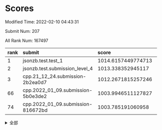 # Scores

Modified Time: 2022-02-10 04:43:31

Submit Num: 207

All Rank Num: 167497

| rank |               submit               |       score        |       sigma        | pk_num |
| :--- | :--------------------------------- | :----------------- | :----------------- | :----- |
| 1    | jsonzb.test.test_1                 | 1014.6157449774713 | 0.8287153406206792 | 3240   |
| 2    | jsonzb.test.submission_level_4     | 1013.338352945117  | 0.797207900365902  | 3238   |
| 3    | cpp.21_12_24.submission-2b2ea0d7   | 1012.2671815257246 | 0.8074910504680904 | 3234   |
| 66   | cpp.2022_01_09.submission-5b0e3de2 | 1003.9946511127827 | 0.7109720330932864 | 3234   |
| 74   | cpp.2022_01_09.submission-816672bd | 1003.785191060958  | 0.7190222586600837 | 3231   |


<details>
<summary>全部</summary>

| rank |                 submit                 |       score        |       sigma        | pk_num |
| :--- | :------------------------------------- | :----------------- | :----------------- | :----- |
| 1    | jsonzb.test.test_1                     | 1014.6157449774713 | 0.8287153406206792 | 3240   |
| 2    | jsonzb.test.submission_level_4         | 1013.338352945117  | 0.797207900365902  | 3238   |
| 3    | cpp.21_12_24.submission-2b2ea0d7       | 1012.2671815257246 | 0.8074910504680904 | 3234   |
| 4    | gobigger.level_3.submission_level_3_35 | 1011.3532246551047 | 0.7657144821618116 | 3236   |
| 5    | gobigger.level_3.submission_level_3_10 | 1011.2416683408727 | 0.7890495956069389 | 3232   |
| 6    | gobigger.level_3.submission_level_3_36 | 1011.1432546944011 | 0.7752169890504068 | 3239   |
| 7    | gobigger.level_3.submission_level_3_31 | 1011.1431939640511 | 0.7844398300778798 | 3236   |
| 8    | gobigger.level_3.submission_level_3_42 | 1011.1106722821515 | 0.7644073203603227 | 3232   |
| 9    | gobigger.level_3.submission_level_3_12 | 1011.0950745989494 | 0.7673718223321458 | 3237   |
| 10   | gobigger.level_3.submission_level_3_8  | 1011.0632335125218 | 0.7664162265347569 | 3234   |
| 11   | gobigger.level_3.submission_level_3_34 | 1010.958051247003  | 0.787275922666326  | 3234   |
| 12   | gobigger.level_3.submission_level_3_15 | 1010.946765166446  | 0.7609001740546286 | 3236   |
| 13   | gobigger.level_3.submission_level_3_20 | 1010.9136049171518 | 0.7702614697428465 | 3234   |
| 14   | gobigger.level_3.submission_level_3_28 | 1010.7160298938628 | 0.746986162567659  | 3238   |
| 15   | gobigger.level_3.submission_level_3_0  | 1010.6680219417049 | 0.7734866961640596 | 3235   |
| 16   | gobigger.level_3.submission_level_3_30 | 1010.6667738341863 | 0.7686553970713879 | 3235   |
| 17   | gobigger.level_3.submission_level_3_46 | 1010.64755372365   | 0.7529194729055856 | 3234   |
| 18   | gobigger.level_3.submission_level_3_7  | 1010.4704217650977 | 0.7858800289612397 | 3241   |
| 19   | gobigger.level_3.submission_level_3_26 | 1010.4631106145159 | 0.7749417916217002 | 3241   |
| 20   | gobigger.level_3.submission_level_3_19 | 1010.4246476936863 | 0.7905160032222857 | 3233   |
| 21   | gobigger.level_3.submission_level_3_18 | 1010.3538529358414 | 0.750191973711179  | 3234   |
| 22   | gobigger.level_3.submission_level_3_2  | 1010.3227513907174 | 0.7578104571195144 | 3232   |
| 23   | gobigger.level_3.submission_level_3_22 | 1010.2955118458741 | 0.7835542094006626 | 3235   |
| 24   | gobigger.level_3.submission_level_3_48 | 1010.1814057205514 | 0.7551770017536825 | 3235   |
| 25   | gobigger.level_3.submission_level_3_32 | 1010.1765528491584 | 0.7704214548667182 | 3243   |
| 26   | gobigger.level_3.submission_level_3_49 | 1010.1588543672274 | 0.7608991270597719 | 3241   |
| 27   | gobigger.level_3.submission_level_3_41 | 1010.1370118319314 | 0.7660097870454295 | 3240   |
| 28   | gobigger.level_3.submission_level_3_1  | 1010.0118455976095 | 0.7670312386600259 | 3236   |
| 29   | gobigger.level_3.submission_level_3_23 | 1009.9744094418613 | 0.753597194147481  | 3241   |
| 30   | gobigger.level_3.submission_level_3_39 | 1009.9736230237562 | 0.7552994169393981 | 3240   |
| 31   | gobigger.level_3.submission_level_3_5  | 1009.9280682512284 | 0.7708528720610317 | 3236   |
| 32   | gobigger.level_3.submission_level_3_25 | 1009.801898937466  | 0.7521408003296078 | 3236   |
| 33   | gobigger.level_3.submission_level_3_45 | 1009.752256811296  | 0.7306272225744757 | 3235   |
| 34   | gobigger.level_3.submission_level_3_29 | 1009.7120104066083 | 0.747134693890256  | 3238   |
| 35   | gobigger.level_3.submission_level_3_17 | 1009.7103566242062 | 0.7613764037492358 | 3234   |
| 36   | gobigger.level_3.submission_level_3_43 | 1009.6211845117541 | 0.7597477846305357 | 3242   |
| 37   | gobigger.level_3.submission_level_3_40 | 1009.5156013452771 | 0.7508943762288535 | 3237   |
| 38   | gobigger.level_3.submission_level_3_44 | 1009.5155617794026 | 0.7658510027978408 | 3238   |
| 39   | gobigger.level_3.submission_level_3_24 | 1009.5148228170725 | 0.7619177760294393 | 3238   |
| 40   | gobigger.level_3.submission_level_3_27 | 1009.4914335979375 | 0.7611848452024387 | 3237   |
| 41   | gobigger.level_3.submission_level_3_33 | 1009.4900302980292 | 0.7465314926416942 | 3237   |
| 42   | gobigger.level_3.submission_level_3_13 | 1009.3493038321182 | 0.7313813311271867 | 3235   |
| 43   | gobigger.level_3.submission_level_3_3  | 1009.1834937558943 | 0.744110135392156  | 3240   |
| 44   | gobigger.level_3.submission_level_3_37 | 1009.1105217051756 | 0.7582742466876239 | 3239   |
| 45   | gobigger.level_3.submission_level_3_9  | 1009.0749502345884 | 0.7595981355850249 | 3234   |
| 46   | gobigger.level_3.submission_level_3_21 | 1009.0723232522859 | 0.752054821605743  | 3238   |
| 47   | gobigger.level_3.submission_level_3_38 | 1009.0292180625457 | 0.7588863953571905 | 3237   |
| 48   | gobigger.level_3.submission_level_3_14 | 1008.8725918340803 | 0.7553007611733085 | 3237   |
| 49   | gobigger.level_3.submission_level_3_47 | 1008.6638413698705 | 0.7253449149588655 | 3235   |
| 50   | gobigger.level_3.submission_level_3_6  | 1008.5762234723276 | 0.7415425311217735 | 3234   |
| 51   | gobigger.level_3.submission_level_3_11 | 1008.5753008465084 | 0.7494182049577862 | 3237   |
| 52   | gobigger.level_3.submission_level_3_4  | 1008.5228362422525 | 0.7670223633965076 | 3236   |
| 53   | gobigger.level_3.submission_level_3_16 | 1008.1245623738613 | 0.7572582387719037 | 3236   |
| 54   | gobigger.level_1.submission_level_1_1  | 1005.1213241080571 | 0.722092990926214  | 3236   |
| 55   | gobigger.level_1.submission_level_1_26 | 1004.8519896154386 | 0.72307665307378   | 3236   |
| 56   | gobigger.level_1.submission_level_1_28 | 1004.6512069360758 | 0.7263696826202729 | 3244   |
| 57   | gobigger.level_1.submission_level_1_41 | 1004.6264975645756 | 0.7153411873813417 | 3239   |
| 58   | gobigger.level_1.submission_level_1_18 | 1004.6117524732978 | 0.7273383945197046 | 3235   |
| 59   | gobigger.level_1.submission_level_1_21 | 1004.5817211296708 | 0.7125769347797825 | 3240   |
| 60   | gobigger.level_1.submission_level_1_19 | 1004.366888110533  | 0.7213307008710553 | 3233   |
| 61   | gobigger.level_1.submission_level_1_44 | 1004.2375410772688 | 0.7155029899540777 | 3240   |
| 62   | gobigger.level_1.submission_level_1_48 | 1004.1618036127463 | 0.7120007535605936 | 3236   |
| 63   | gobigger.level_1.submission_level_1_5  | 1004.0743447566441 | 0.7204227669558901 | 3233   |
| 64   | gobigger.level_1.submission_level_1_10 | 1004.0618213058742 | 0.7248651241546885 | 3237   |
| 65   | gobigger.level_1.submission_level_1_12 | 1004.0419360697572 | 0.7170561828581774 | 3237   |
| 66   | cpp.2022_01_09.submission-5b0e3de2     | 1003.9946511127827 | 0.7109720330932864 | 3234   |
| 67   | gobigger.level_1.submission_level_1_6  | 1003.9882315969732 | 0.7155761261869971 | 3235   |
| 68   | gobigger.level_1.submission_level_1_17 | 1003.9803511857646 | 0.7181313980192872 | 3235   |
| 69   | gobigger.level_1.submission_level_1_7  | 1003.9637071936123 | 0.7131189119480774 | 3234   |
| 70   | gobigger.level_1.submission_level_1_20 | 1003.8655460240108 | 0.7182842913659537 | 3239   |
| 71   | gobigger.level_1.submission_level_1_49 | 1003.8183566832146 | 0.7211997661556151 | 3237   |
| 72   | gobigger.level_1.submission_level_1_31 | 1003.8108962077563 | 0.7345415091892441 | 3235   |
| 73   | gobigger.level_1.submission_level_1_33 | 1003.8089042072935 | 0.7153525595772503 | 3239   |
| 74   | cpp.2022_01_09.submission-816672bd     | 1003.785191060958  | 0.7190222586600837 | 3231   |
| 75   | gobigger.level_1.submission_level_1_39 | 1003.7749847648731 | 0.7080535568162856 | 3237   |
| 76   | gobigger.level_1.submission_level_1_35 | 1003.6899911728088 | 0.7156207965374236 | 3239   |
| 77   | gobigger.level_1.submission_level_1_16 | 1003.565732591469  | 0.7101460627286844 | 3242   |
| 78   | gobigger.level_1.submission_level_1_29 | 1003.5584320720287 | 0.7148187708601842 | 3234   |
| 79   | gobigger.level_1.submission_level_1_30 | 1003.4528852216486 | 0.7166466500220574 | 3237   |
| 80   | gobigger.level_1.submission_level_1_8  | 1003.4083039902364 | 0.7162838215743076 | 3240   |
| 81   | gobigger.level_1.submission_level_1_38 | 1003.3868424284653 | 0.7288499198278159 | 3241   |
| 82   | gobigger.level_1.submission_level_1_3  | 1003.2693934867132 | 0.7102734718657352 | 3239   |
| 83   | gobigger.level_1.submission_level_1_23 | 1003.2491825697566 | 0.7246552822430598 | 3241   |
| 84   | gobigger.level_1.submission_level_1_13 | 1003.1286314962139 | 0.7154823490679124 | 3238   |
| 85   | gobigger.level_1.submission_level_1_43 | 1003.1180533342383 | 0.7297192764436884 | 3236   |
| 86   | gobigger.level_1.submission_level_1_11 | 1003.1129474473084 | 0.7165251691963223 | 3239   |
| 87   | gobigger.level_1.submission_level_1_27 | 1003.0857600459348 | 0.7186430581102818 | 3234   |
| 88   | gobigger.level_1.submission_level_1_2  | 1003.0633267350772 | 0.7088315098169633 | 3237   |
| 89   | gobigger.level_1.submission_level_1_0  | 1003.0580293812567 | 0.7133967322095058 | 3240   |
| 90   | gobigger.level_1.submission_level_1_9  | 1002.993703180789  | 0.7168169295021148 | 3241   |
| 91   | gobigger.level_1.submission_level_1_40 | 1002.9808288640403 | 0.7261141376464773 | 3234   |
| 92   | gobigger.level_1.submission_level_1_14 | 1002.9552096452221 | 0.727192309216331  | 3236   |
| 93   | gobigger.level_1.submission_level_1_32 | 1002.8796823541816 | 0.7169949117839494 | 3238   |
| 94   | gobigger.level_1.submission_level_1_46 | 1002.7848000008597 | 0.7157980063942431 | 3239   |
| 95   | gobigger.level_1.submission_level_1_25 | 1002.7702011005217 | 0.7175012656708395 | 3235   |
| 96   | gobigger.level_1.submission_level_1_37 | 1002.717532154139  | 0.7080069848492692 | 3229   |
| 97   | gobigger.level_1.submission_level_1_4  | 1002.7034854597799 | 0.7172511100059425 | 3237   |
| 98   | gobigger.level_1.submission_level_1_24 | 1002.6704584820226 | 0.7183971120319204 | 3234   |
| 99   | gobigger.level_1.submission_level_1_36 | 1002.6590669609651 | 0.7089672664346205 | 3238   |
| 100  | gobigger.level_1.submission_level_1_34 | 1002.4263509753093 | 0.7145003694968617 | 3233   |
| 101  | gobigger.level_1.submission_level_1_45 | 1002.3820663151929 | 0.7042595351772332 | 3238   |
| 102  | gobigger.level_1.submission_level_1_15 | 1002.3407526737387 | 0.7195561037496406 | 3238   |
| 103  | gobigger.level_1.submission_level_1_22 | 1002.3277347973941 | 0.7091307009563633 | 3236   |
| 104  | gobigger.level_1.submission_level_1_42 | 1002.1464597169714 | 0.708076670227613  | 3232   |
| 105  | gobigger.level_1.submission_level_1_47 | 1000.8057026154571 | 0.7106202270843528 | 3237   |
| 106  | gobigger.random.submission_random_42   | 997.58113419891    | 0.7092023877842507 | 3237   |
| 107  | gobigger.random.submission_random_16   | 996.9615874909346  | 0.7068144323960273 | 3229   |
| 108  | gobigger.random.submission_random_41   | 996.7302224494321  | 0.7052678583006099 | 3238   |
| 109  | gobigger.random.submission_random_32   | 996.7256664287993  | 0.6989101906742633 | 3238   |
| 110  | gobigger.random.submission_random_21   | 996.7111765560717  | 0.7071058919777286 | 3241   |
| 111  | gobigger.random.submission_random_24   | 996.4179942240398  | 0.7152833653944595 | 3236   |
| 112  | gobigger.random.submission_random_29   | 996.3438683676998  | 0.704970491004345  | 3237   |
| 113  | gobigger.random.submission_random_14   | 996.3381564372804  | 0.714207430643454  | 3237   |
| 114  | gobigger.random.submission_random_0    | 996.295584577581   | 0.7129399000208207 | 3239   |
| 115  | gobigger.random.submission_random_12   | 996.2748954978699  | 0.7097229254420307 | 3235   |
| 116  | gobigger.random.submission_random_27   | 996.2426953911486  | 0.7125423695991819 | 3236   |
| 117  | gobigger.random.submission_random_33   | 996.0673152251989  | 0.7120238170367774 | 3236   |
| 118  | gobigger.random.submission_random_2    | 996.0258292867946  | 0.713553192116395  | 3235   |
| 119  | gobigger.random.submission_random_37   | 995.9970870029878  | 0.7099971484336511 | 3237   |
| 120  | gobigger.random.submission_random_31   | 995.9642432406122  | 0.7163749523775088 | 3236   |
| 121  | gobigger.random.submission_random_8    | 995.842999006562   | 0.7202551236211583 | 3236   |
| 122  | gobigger.random.submission_random_23   | 995.8301931575573  | 0.7143419808159521 | 3233   |
| 123  | gobigger.random.submission_random_30   | 995.7956947499194  | 0.7137789550972541 | 3243   |
| 124  | gobigger.random.submission_random_11   | 995.7816535845401  | 0.7178195454798779 | 3237   |
| 125  | gobigger.random.submission_random_39   | 995.7684377575606  | 0.70239947010586   | 3237   |
| 126  | gobigger.random.submission_random_7    | 995.7648280616344  | 0.714029285056077  | 3237   |
| 127  | gobigger.random.submission_random_46   | 995.7621549961983  | 0.711274307131763  | 3241   |
| 128  | gobigger.random.submission_random_36   | 995.7552527485352  | 0.703805438210349  | 3240   |
| 129  | gobigger.random.submission_random_43   | 995.7331180468019  | 0.7096728678100314 | 3236   |
| 130  | gobigger.random.submission_random_5    | 995.7197518807891  | 0.7076363423197081 | 3241   |
| 131  | gobigger.random.submission_random_40   | 995.70508951368    | 0.7175355796547382 | 3237   |
| 132  | gobigger.random.submission_random_28   | 995.6793986270238  | 0.7207889535390218 | 3235   |
| 133  | gobigger.random.submission_random_6    | 995.6305366719517  | 0.7013396184698878 | 3241   |
| 134  | gobigger.random.submission_random_17   | 995.6136448238522  | 0.7057318998702344 | 3240   |
| 135  | gobigger.random.submission_random_48   | 995.6072616523736  | 0.7157737244330349 | 3236   |
| 136  | gobigger.random.submission_random_22   | 995.6017047002671  | 0.7185429921715483 | 3238   |
| 137  | gobigger.random.submission_random_9    | 995.5554511300154  | 0.7221936894670578 | 3240   |
| 138  | gobigger.random.submission_random_35   | 995.5500926137529  | 0.7108936294854342 | 3237   |
| 139  | gobigger.random.submission_random_10   | 995.5454877810258  | 0.7102041762796433 | 3233   |
| 140  | gobigger.random.submission_random_38   | 995.5134801390924  | 0.7036882049749184 | 3232   |
| 141  | gobigger.random.submission_random_4    | 995.5082964387597  | 0.7136354394083376 | 3240   |
| 142  | gobigger.random.submission_random_18   | 995.3964939172456  | 0.727240527708298  | 3234   |
| 143  | gobigger.random.submission_random_47   | 995.3607248756347  | 0.7105569627683564 | 3228   |
| 144  | gobigger.random.submission_random_49   | 995.342704410313   | 0.7229582744496821 | 3236   |
| 145  | gobigger.random.submission_random_15   | 995.3267798983032  | 0.7118431556573911 | 3239   |
| 146  | gobigger.random.submission_random_1    | 995.3163332019035  | 0.7269827710049158 | 3234   |
| 147  | gobigger.random.submission_random_34   | 995.1422325777031  | 0.7087480879958359 | 3236   |
| 148  | gobigger.random.submission_random_26   | 995.0872011860788  | 0.7276749764225201 | 3238   |
| 149  | gobigger.random.submission_random_19   | 995.0760056654946  | 0.729053151810757  | 3235   |
| 150  | gobigger.random.submission_random_44   | 995.0693503515254  | 0.7181770913139628 | 3234   |
| 151  | gobigger.random.submission_random_3    | 994.9767784023188  | 0.710805294868654  | 3236   |
| 152  | gobigger.random.submission_random_45   | 994.9187300039528  | 0.7108252385348462 | 3236   |
| 153  | gobigger.random.submission_random_20   | 994.7975375318991  | 0.7177331517639695 | 3238   |
| 154  | gobigger.random.submission_random_25   | 994.608886281284   | 0.7079966068829008 | 3236   |
| 155  | gobigger.random.submission_random_13   | 994.5999793678398  | 0.70423025965955   | 3237   |
| 156  | gobigger.level_2.submission_level_2_40 | 993.6864299455818  | 0.7176128248776691 | 3240   |
| 157  | gobigger.level_2.submission_level_2_48 | 993.5931422282509  | 0.7422816713791714 | 3238   |
| 158  | gobigger.level_2.submission_level_2_21 | 993.4349332673323  | 0.7356256362392773 | 3238   |
| 159  | gobigger.level_2.submission_level_2_25 | 993.3638195640331  | 0.7310234712225953 | 3232   |
| 160  | gobigger.level_2.submission_level_2_12 | 993.3307465952304  | 0.7394178776296619 | 3236   |
| 161  | gobigger.level_2.submission_level_2_42 | 993.3183717800933  | 0.7515934373467928 | 3236   |
| 162  | gobigger.level_2.submission_level_2_32 | 993.0385891841395  | 0.7494580525681634 | 3244   |
| 163  | gobigger.level_2.submission_level_2_35 | 993.0066063072169  | 0.7449326445561328 | 3237   |
| 164  | gobigger.level_2.submission_level_2_37 | 992.934511062709   | 0.7450687025734752 | 3234   |
| 165  | gobigger.level_2.submission_level_2_44 | 992.9167030157575  | 0.746142000357066  | 3240   |
| 166  | gobigger.level_2.submission_level_2_22 | 992.8906471424201  | 0.7300859251656363 | 3236   |
| 167  | gobigger.level_2.submission_level_2_15 | 992.803007706265   | 0.7357354069357814 | 3236   |
| 168  | gobigger.level_2.submission_level_2_11 | 992.7002507021463  | 0.7372154175593445 | 3233   |
| 169  | gobigger.level_2.submission_level_2_5  | 992.6871206269308  | 0.7530737958586026 | 3236   |
| 170  | gobigger.level_2.submission_level_2_9  | 992.6260735393051  | 0.7296639778477493 | 3233   |
| 171  | gobigger.level_2.submission_level_2_38 | 992.613028825367   | 0.7304833143994723 | 3239   |
| 172  | gobigger.level_2.submission_level_2_0  | 992.5279604623807  | 0.7250118870520863 | 3234   |
| 173  | gobigger.level_2.submission_level_2_10 | 992.4900120858941  | 0.744400323989707  | 3241   |
| 174  | gobigger.level_2.submission_level_2_33 | 992.2525571157314  | 0.7321446286617439 | 3240   |
| 175  | gobigger.level_2.submission_level_2_13 | 992.1419124768921  | 0.7420401746240064 | 3235   |
| 176  | gobigger.level_2.submission_level_2_46 | 992.1158952909226  | 0.7386604418636175 | 3238   |
| 177  | gobigger.level_2.submission_level_2_49 | 991.9846537841838  | 0.7693846256667182 | 3239   |
| 178  | gobigger.level_2.submission_level_2_36 | 991.9158441632158  | 0.7409064526552893 | 3236   |
| 179  | gobigger.level_2.submission_level_2_6  | 991.9008277098113  | 0.7440468810307728 | 3235   |
| 180  | gobigger.level_2.submission_level_2_31 | 991.8641200306398  | 0.7372519958108082 | 3237   |
| 181  | gobigger.level_2.submission_level_2_26 | 991.8618250692444  | 0.7332800873542301 | 3234   |
| 182  | gobigger.level_2.submission_level_2_43 | 991.8153097368091  | 0.7436076817316508 | 3235   |
| 183  | gobigger.level_2.submission_level_2_7  | 991.7986278574253  | 0.74472464376794   | 3236   |
| 184  | gobigger.level_2.submission_level_2_2  | 991.7448076328014  | 0.7343547655465913 | 3235   |
| 185  | gobigger.level_2.submission_level_2_4  | 991.7199346031007  | 0.7312706760178015 | 3239   |
| 186  | gobigger.level_2.submission_level_2_16 | 991.703654185462   | 0.7423464420034432 | 3236   |
| 187  | gobigger.level_2.submission_level_2_14 | 991.6931571960333  | 0.7599847857527506 | 3237   |
| 188  | gobigger.level_2.submission_level_2_17 | 991.6617451803706  | 0.7427454844195397 | 3237   |
| 189  | gobigger.level_2.submission_level_2_27 | 991.5890950662844  | 0.7668550294041132 | 3239   |
| 190  | gobigger.level_2.submission_level_2_29 | 991.5321355785583  | 0.7388604058801718 | 3236   |
| 191  | gobigger.level_2.submission_level_2_45 | 991.5283622266594  | 0.7744033251835729 | 3239   |
| 192  | gobigger.level_2.submission_level_2_20 | 991.5181496807678  | 0.7630094762860428 | 3230   |
| 193  | gobigger.level_2.submission_level_2_3  | 991.4998311118118  | 0.7469895226226366 | 3237   |
| 194  | gobigger.level_2.submission_level_2_47 | 991.383837489765   | 0.7465442918619923 | 3237   |
| 195  | gobigger.level_2.submission_level_2_19 | 991.2234472660963  | 0.7632959910709368 | 3235   |
| 196  | gobigger.level_2.submission_level_2_24 | 991.2117210131362  | 0.7547368569026097 | 3236   |
| 197  | gobigger.level_2.submission_level_2_39 | 991.2102556654226  | 0.7463245494673566 | 3237   |
| 198  | gobigger.level_2.submission_level_2_18 | 991.1813658013596  | 0.7740153747212    | 3236   |
| 199  | gobigger.level_2.submission_level_2_23 | 991.1155373113673  | 0.7445797393038941 | 3236   |
| 200  | gobigger.level_2.submission_level_2_1  | 991.0259490833478  | 0.7563148670270465 | 3236   |
| 201  | gobigger.level_2.submission_level_2_34 | 990.9568111530847  | 0.737886168783282  | 3233   |
| 202  | gobigger.level_2.submission_level_2_41 | 990.8677006456521  | 0.7547550912589626 | 3238   |
| 203  | gobigger.level_2.submission_level_2_30 | 990.8574675884958  | 0.7505069738378425 | 3238   |
| 204  | gobigger.level_2.submission_level_2_8  | 990.6382702497326  | 0.7776592158303024 | 3240   |
| 205  | gobigger.level_2.submission_level_2_28 | 990.6175523913938  | 0.7658617408536026 | 3232   |
| 206  | gobigger.none.submission_none_1        | 979.5428440876368  | 1.2167060096173115 | 3237   |
| 207  | gobigger.none.submission_none_0        | 977.4577760650249  | 1.242150440806045  | 3237   |

</details>